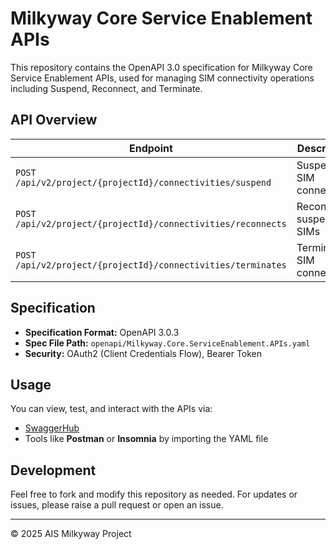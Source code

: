 # Milkyway Core Service Enablement APIs

This repository contains the OpenAPI 3.0 specification for Milkyway Core Service Enablement APIs, used for managing SIM connectivity operations including Suspend, Reconnect, and Terminate.

## API Overview

| Endpoint | Description |
| -------- | ----------- |
| `POST /api/v2/project/{projectId}/connectivities/suspend` | Suspend SIM connectivity |
| `POST /api/v2/project/{projectId}/connectivities/reconnects` | Reconnect suspended SIMs |
| `POST /api/v2/project/{projectId}/connectivities/terminates` | Terminate SIM connectivity |

## Specification

- **Specification Format:** OpenAPI 3.0.3
- **Spec File Path:** `openapi/Milkyway.Core.ServiceEnablement.APIs.yaml`
- **Security:** OAuth2 (Client Credentials Flow), Bearer Token

## Usage

You can view, test, and interact with the APIs via:
- [SwaggerHub](https://swagger.io/tools/swaggerhub/)
- Tools like **Postman** or **Insomnia** by importing the YAML file

## Development

Feel free to fork and modify this repository as needed. For updates or issues, please raise a pull request or open an issue.

---

© 2025 AIS Milkyway Project
